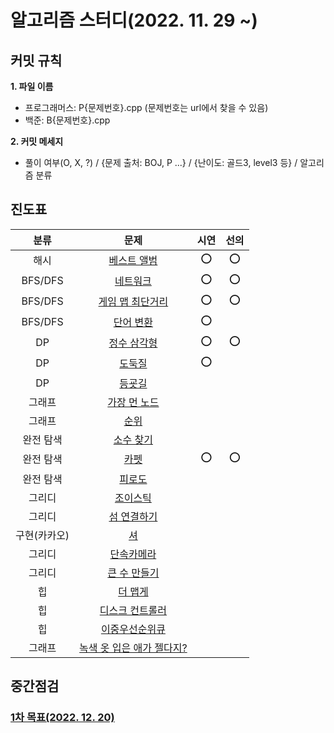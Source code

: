# 알고리즘 스터디(2022. 11. 29 ~)

## 커밋 규칙
**1. 파일 이름**
- 프로그래머스: P{문제번호}.cpp (문제번호는 url에서 찾을 수 있음)
- 백준: B{문제번호}.cpp  


**2. 커밋 메세지**  
- 풀이 여부(O, X, ?) / {문제 출처: BOJ, P ...} / {난이도: 골드3, level3 등} / 알고리즘 분류

## 진도표
| 분류 | 문제 | 시연 | 선의 |
|:---:|:---:|:---:|:---:|
|해시|[베스트 앨범](https://school.programmers.co.kr/learn/courses/30/lessons/42579)|⭕️|⭕️|
|BFS/DFS|[네트워크](https://school.programmers.co.kr/learn/courses/30/lessons/43162)|⭕️|⭕️|
|BFS/DFS|[게임 맵 최단거리](https://school.programmers.co.kr/learn/courses/30/lessons/1844)|⭕️|⭕️|
|BFS/DFS|[단어 변환](https://school.programmers.co.kr/learn/courses/30/lessons/43163)|⭕️| |
|DP|[정수 삼각형](https://school.programmers.co.kr/learn/courses/30/lessons/43105)|⭕️|⭕️|
|DP|[도둑질](https://school.programmers.co.kr/learn/courses/30/lessons/42897)|⭕️| |
|DP|[등굣길](https://school.programmers.co.kr/learn/courses/30/lessons/42898)|
|그래프|[가장 먼 노드](https://school.programmers.co.kr/learn/courses/30/lessons/49189)|
|그래프|[순위](https://school.programmers.co.kr/learn/courses/30/lessons/49191)|
|완전 탐색|[소수 찾기](https://school.programmers.co.kr/learn/courses/30/lessons/42839)|
|완전 탐색|[카펫](https://school.programmers.co.kr/learn/courses/30/lessons/42842)|⭕️|⭕️|
|완전 탐색|[피로도](https://school.programmers.co.kr/learn/courses/30/lessons/87946)|
|그리디|[조이스틱](https://school.programmers.co.kr/learn/courses/30/lessons/42860)|
|그리디|[섬 연결하기](https://school.programmers.co.kr/learn/courses/30/lessons/42861)|
|구현(카카오)|[셔](https://school.programmers.co.kr/learn/courses/30/lessons/17678)|
|그리디|[단속카메라](https://school.programmers.co.kr/learn/courses/30/lessons/42884)|
|그리디|[큰 수 만들기](https://school.programmers.co.kr/learn/courses/30/lessons/42883)|
|힙|[더 맵게](https://school.programmers.co.kr/learn/courses/30/lessons/42626)|
|힙|[디스크 컨트롤러](https://school.programmers.co.kr/learn/courses/30/lessons/42627)|
|힙|[이중우선순위큐](https://school.programmers.co.kr/learn/courses/30/lessons/42628)|
|그래프|[녹색 옷 입은 애가 젤다지?](https://www.acmicpc.net/problem/4485)|

## 중간점검
### [1차 목표(2022. 12. 20)](https://school.programmers.co.kr/learn/challenges?order=recent&page=1&partIds=31236)

